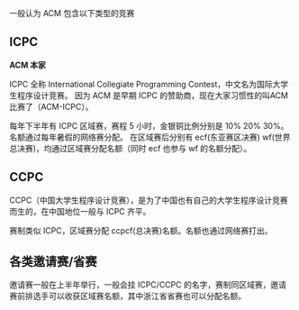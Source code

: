 一般认为 ACM 包含以下类型的竞赛

## ICPC

**ACM 本家**

ICPC 全称 International Collegiate Programming Contest，中文名为国际大学生程序设计竞赛。
因为 ACM 是早期 ICPC 的赞助商，现在大家习惯性的叫ACM比赛了（ACM-ICPC）。

每年下半年有 ICPC 区域赛，赛程 5 小时，金银铜比例分别是 10% 20% 30%。名额通过每年暑假的网络赛分配。
在区域赛后分别有 ecf(东亚赛区决赛) wf(世界总决赛)，均通过区域赛分配名额（同时 ecf 也参与 wf 的名额分配）。

## CCPC

CCPC（中国大学生程序设计竞赛），是为了中国也有自己的大学生程序设计竞赛而生的，在中国地位一般与 ICPC 齐平。

赛制类似 ICPC，区域赛分配 ccpcf(总决赛)名额。名额也通过网络赛打出。

## 各类邀请赛/省赛

邀请赛一般在上半年举行，一般会挂 ICPC/CCPC 的名字，赛制同区域赛，邀请赛前排选手可以收获区域赛名额，其中浙江省省赛也可以分配名额。
